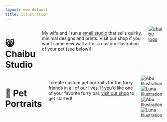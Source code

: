```yaml
---
layout: new_default
title: Illustration
---
```


<div class="row">
  <div class="medium-12 columns">
    <h1>😸 Chaibu Studio</h1>
    <p>My wife and I run a <a href="https://www.etsy.com/shop/ChaibuStudio" target="_blank">small studio</a> that sells quirky, minimal designs and prints. Visit our shop if you want some new wall art or a custom illustration of your pet (see below)!</p>
    <div class="image--medium">
      <a href="https://www.etsy.com/shop/ChaibuStudio" target="_blank"><img src="{{ site.baseurl }}/images/illustration/chaibu.png" alt="chaibu logo"></a>
    </div>
  </div>
</div>
<div class="row">
  <div class="medium-12 columns">
    <h1>🐶 Pet Portraits</h1>
    <p>I create custom pet portraits for the furry friends in all of our lives. If you'd like one of your favorite furry pal, <a href="https://www.etsy.com/shop/chaibustudio?section_id=21508027" target="_blank">visit our shop</a> to get started!</p>
    <div class="row small-up-1 medium-up-2">
      <div class="column illustrations">
        <img class="border--lightgray" src="{{ site.baseurl }}/images/illustration/misty.png" alt="Abu Illustration">
      </div>
      <div class="column illustrations">
        <img class="border--lightgray" src="{{ site.baseurl }}/images/illustration/ceecee.png" alt="Luna Illustration">
      </div>
      <div class="column illustrations">
        <img class="border--lightgray" src="{{ site.baseurl }}/images/illustration/ballard.png" alt="Abu Illustration">
      </div>
      <div class="column illustrations">
        <img class="border--lightgray" src="{{ site.baseurl }}/images/illustration/sancho.png" alt="Luna Illustration">
      </div>
    </div>
  </div>
</div>

<!-- <h1>🤖 Robots</h1>
Created these for a project I was working on with my wife. These are some of my favorites.
<div class="row small-up-2 medium-up-3">
  <div class="column illustrations">
    <img class="border--lightgray" src="{{ site.baseurl }}/images/illustration/robots/016.png" alt="Robot Illustration">
  </div>
  <div class="column illustrations">
    <img class="border--lightgray" src="{{ site.baseurl }}/images/illustration/robots/021.png" alt="Robot Illustration">
  </div>
  <div class="column illustrations">
    <img class="border--lightgray" src="{{ site.baseurl }}/images/illustration/robots/022.png" alt="Robot Illustration">
  </div>
  <div class="column illustrations">
    <img class="border--lightgray" src="{{ site.baseurl }}/images/illustration/robots/023.png" alt="Robot Illustration">
  </div>
  <div class="column illustrations">
    <img class="border--lightgray" src="{{ site.baseurl }}/images/illustration/robots/024.png" alt="Robot Illustration">
  </div>
  <div class="column illustrations">
    <img class="border--lightgray" src="{{ site.baseurl }}/images/illustration/robots/025.png" alt="Robot Illustration">
  </div>
  <div class="column illustrations">
    <img class="border--lightgray" src="{{ site.baseurl }}/images/illustration/robots/026.png" alt="Robot Illustration">
  </div>
  <div class="column illustrations">
    <img class="border--lightgray" src="{{ site.baseurl }}/images/illustration/robots/027.png" alt="Robot Illustration">
  </div>
  <div class="column illustrations">
    <img class="border--lightgray" src="{{ site.baseurl }}/images/illustration/robots/028.png" alt="Robot Illustration">
  </div>
  <div class="column illustrations">
    <img class="border--lightgray" src="{{ site.baseurl }}/images/illustration/robots/030.png" alt="Robot Illustration">
  </div>
  <div class="column illustrations">
    <img class="border--lightgray" src="{{ site.baseurl }}/images/illustration/robots/032.png" alt="Robot Illustration">
  </div>
  <div class="column illustrations">
    <img class="border--lightgray" src="{{ site.baseurl }}/images/illustration/robots/033.png" alt="Robot Illustration">
  </div>
</div> -->

<!-- [BACK TO TOP](#top){: .mobile-only } -->
